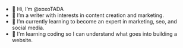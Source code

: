 - 👋 Hi, I’m @xoxoTADA
- 👀 I’m a writer with interests in content creation and marketing.
- 🌱 I’m currently learning to become an expert in marketing, seo, and social media. 
- 💞️ I'm learning coding so I can understand what goes into building a website.

<!---
xoxoTADA/xoxoTADA is a ✨ special ✨ repository because its `README.md` (this file) appears on your GitHub profile.
You can click the Preview link to take a look at your changes. 📫
--->

